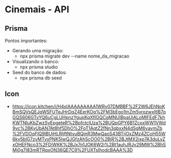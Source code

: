 # Cinemais - API

## Prisma

Pontos importantes:
* Gerando uma migração:
  - npx prisma migrate dev --name nome_da_migracao
* Visualizando o banco:
  - npx prisma studio
* Seed do banco de dados:
  - npx prisma db seed

## Icon

* https://icon.kitchen/i/H4sIAAAAAAAAA1WRy07DMBBF%2F2W6JEhNoKBmSQVsQEJqWSFUTeJHrDqZ4EerKOq%2FM3bEgo1tnZm5vrozwxltlB7qGQS606GTvYQ6uCgLUHpnzYgupKqXfIGQCqMNUIBpaUiALoMlFEdF7khKWTNIuKbZwzSyEpgeteR%2BpfctclUza%2BUQpGPY6B1ZcoxWW1VWd9vc%2BKyUbAN7At8hf5DhO%2FoT1AqtZ2fNn3qbxxN4dSgM6yavmZb%2FVDOqFlQ9lBUjHLRljftNtvuBQmR3MwQaoS43BTijOxZMz4ZCoH55W6ky5blG7zvMTvxPNK5lwQJGfzAhScOO0%2BjR%2BJtMX2ixp7A3duLyZxOHEFNco3%2FDiWKK%2BJx7n1JOK6W2j%2Bt1auhJRJv29MW%2BhSMj0g7I83mRTRqxON36QE7C9%2FUXTsIhodcBAAA%3D